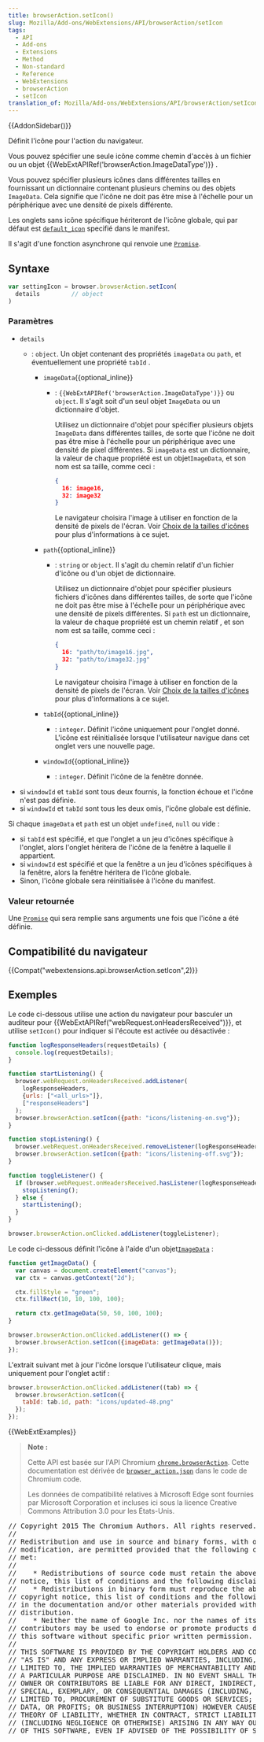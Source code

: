 ```yaml
---
title: browserAction.setIcon()
slug: Mozilla/Add-ons/WebExtensions/API/browserAction/setIcon
tags:
  - API
  - Add-ons
  - Extensions
  - Method
  - Non-standard
  - Reference
  - WebExtensions
  - browserAction
  - setIcon
translation_of: Mozilla/Add-ons/WebExtensions/API/browserAction/setIcon
---
```

{{AddonSidebar()}}

Définit l'icône pour l'action du navigateur.

Vous pouvez spécifier une seule icône comme chemin d'accès à un fichier ou un objet {{WebExtAPIRef('browserAction.ImageDataType')}} .

Vous pouvez spécifier plusieurs icônes dans différentes tailles en fournissant un dictionnaire contenant plusieurs chemins ou des objets  `ImageData`. Cela signifie que l'icône ne doit pas être mise à l'échelle pour un périphérique avec une densité de pixels différente.

Les onglets sans icône spécifique hériteront de l'icône globale, qui par défaut est  [`default_icon`](/fr/Add-ons/WebExtensions/manifest.json/browser_action) specifié dans le manifest.

Il s'agit d'une fonction asynchrone qui renvoie une [`Promise`](/fr/docs/Web/JavaScript/Reference/Objets_globaux/Promise).

## Syntaxe

```js
var settingIcon = browser.browserAction.setIcon(
  details         // object
)
```

### Paramètres

- `details`

  - : `object`. Un objet contenant des propriétés `imageData` ou `path`, et éventuellement une propriété `tabId` .

    - `imageData`{{optional_inline}}

      - : `{{WebExtAPIRef('browserAction.ImageDataType')}}` ou `object`. Il s'agit soit d'un seul objet `ImageData` ou un dictionnaire d'objet.

        Utilisez un dictionnaire d'objet pour spécifier plusieurs objets `ImageData` dans différentes tailles, de sorte que l'icône ne doit pas être mise à l'échelle pour un périphérique avec une densité de pixel différentes. Si `imageData` est un dictionnaire, la valeur de chaque propriété est un objet`ImageData`, et son nom est sa taille, comme ceci :

        ```json
        {
          16: image16,
          32: image32
        }
        ```

        Le navigateur choisira l'image à utiliser en fonction de la densité de pixels de l'écran. Voir [Choix de la tailles d'icônes](/fr/Add-ons/WebExtensions/manifest.json/browser_action#Choosing_icon_sizes) pour plus d'informations à ce sujet.

    - `path`{{optional_inline}}

      - : `string` or `object`. Il s'agit du chemin relatif d'un fichier d'icône ou d'un objet de dictionnaire.

        Utilisez un dictionnaire d'objet pour spécifier plusieurs fichiers d'icônes dans différentes tailles, de sorte que l'icône ne doit pas être mise à l'échelle pour un périphérique avec une densité de pixels différentes. Si `path` est un dictionnaire, la valeur de chaque propriété est un chemin relatif , et son nom est sa taille, comme ceci :

        ```json
        {
          16: "path/to/image16.jpg",
          32: "path/to/image32.jpg"
        }
        ```

        Le navigateur choisira l'image à utiliser en fonction de la densité de pixels de l'écran. Voir [Choix de la tailles d'icônes](/fr/Add-ons/WebExtensions/manifest.json/browser_action#Choosing_icon_sizes) pour plus d'informations à ce sujet.

    - `tabId`{{optional_inline}}
      - : `integer`. Définit l'icône uniquement pour l'onglet donné. L'icône est réinitialisée lorsque l'utilisateur navigue dans cet onglet vers une nouvelle page.
    - `windowId`{{optional_inline}}
      - : `integer`. Définit l'icône de la fenêtre donnée.

<!---->

- si `windowId` et `tabId` sont tous deux fournis, la fonction échoue et l'icône n'est pas définie.
- si `windowId` et `tabId` sont tous les deux omis, l'icône globale est définie.

Si chaque `imageData` et `path` est un objet `undefined`, `null` ou vide :

- si `tabId` est spécifié, et que l'onglet a un jeu d'icônes spécifique à l'onglet, alors l'onglet héritera de l'icône de la fenêtre à laquelle il appartient.
- si `windowId` est spécifié et que la fenêtre a un jeu d'icônes spécifiques à la fenêtre, alors la fenêtre héritera de l'icône globale.
- Sinon, l'icône globale sera réinitialisée à l'icône du manifest.

### Valeur retournée

Une [`Promise`](/fr/docs/Web/JavaScript/Reference/Objets_globaux/Promise) qui sera remplie sans arguments une fois que l'icône a été définie.

## Compatibilité du navigateur

{{Compat("webextensions.api.browserAction.setIcon",2)}}

## Exemples

Le code ci-dessous utilise une action du navigateur pour basculer un auditeur pour {{WebExtAPIRef("webRequest.onHeadersReceived")}}, et utilise `setIcon()` pour indiquer si l'écoute est activée ou désactivée :

```js
function logResponseHeaders(requestDetails) {
  console.log(requestDetails);
}

function startListening() {
  browser.webRequest.onHeadersReceived.addListener(
    logResponseHeaders,
    {urls: ["<all_urls>"]},
    ["responseHeaders"]
  );
  browser.browserAction.setIcon({path: "icons/listening-on.svg"});
}

function stopListening() {
  browser.webRequest.onHeadersReceived.removeListener(logResponseHeaders);
  browser.browserAction.setIcon({path: "icons/listening-off.svg"});
}

function toggleListener() {
  if (browser.webRequest.onHeadersReceived.hasListener(logResponseHeaders)) {
    stopListening();
  } else {
    startListening();
  }
}

browser.browserAction.onClicked.addListener(toggleListener);
```

Le code ci-dessous définit l'icône à l'aide d'un objet[`ImageData`](/fr/docs/Web/API/ImageData) :

```js
function getImageData() {
  var canvas = document.createElement("canvas");
  var ctx = canvas.getContext("2d");

  ctx.fillStyle = "green";
  ctx.fillRect(10, 10, 100, 100);

  return ctx.getImageData(50, 50, 100, 100);
}

browser.browserAction.onClicked.addListener(() => {
  browser.browserAction.setIcon({imageData: getImageData()});
});
```

L'extrait suivant met à jour l'icône lorsque l'utilisateur clique, mais uniquement pour l'onglet actif :

```js
browser.browserAction.onClicked.addListener((tab) => {
  browser.browserAction.setIcon({
    tabId: tab.id, path: "icons/updated-48.png"
  });
});
```

{{WebExtExamples}}

> **Note :**
>
> Cette API est basée sur l'API Chromium [`chrome.browserAction`](https://developer.chrome.com/extensions/browserAction). Cette documentation est dérivée de [`browser_action.json`](https://chromium.googlesource.com/chromium/src/+/master/chrome/common/extensions/api/browser_action.json) dans le code de Chromium code.
>
> Les données de compatibilité relatives à Microsoft Edge sont fournies par Microsoft Corporation et incluses ici sous la licence Creative Commons Attribution 3.0 pour les États-Unis.

<div class="hidden"><pre>// Copyright 2015 The Chromium Authors. All rights reserved.
//
// Redistribution and use in source and binary forms, with or without
// modification, are permitted provided that the following conditions are
// met:
//
//    * Redistributions of source code must retain the above copyright
// notice, this list of conditions and the following disclaimer.
//    * Redistributions in binary form must reproduce the above
// copyright notice, this list of conditions and the following disclaimer
// in the documentation and/or other materials provided with the
// distribution.
//    * Neither the name of Google Inc. nor the names of its
// contributors may be used to endorse or promote products derived from
// this software without specific prior written permission.
//
// THIS SOFTWARE IS PROVIDED BY THE COPYRIGHT HOLDERS AND CONTRIBUTORS
// "AS IS" AND ANY EXPRESS OR IMPLIED WARRANTIES, INCLUDING, BUT NOT
// LIMITED TO, THE IMPLIED WARRANTIES OF MERCHANTABILITY AND FITNESS FOR
// A PARTICULAR PURPOSE ARE DISCLAIMED. IN NO EVENT SHALL THE COPYRIGHT
// OWNER OR CONTRIBUTORS BE LIABLE FOR ANY DIRECT, INDIRECT, INCIDENTAL,
// SPECIAL, EXEMPLARY, OR CONSEQUENTIAL DAMAGES (INCLUDING, BUT NOT
// LIMITED TO, PROCUREMENT OF SUBSTITUTE GOODS OR SERVICES; LOSS OF USE,
// DATA, OR PROFITS; OR BUSINESS INTERRUPTION) HOWEVER CAUSED AND ON ANY
// THEORY OF LIABILITY, WHETHER IN CONTRACT, STRICT LIABILITY, OR TORT
// (INCLUDING NEGLIGENCE OR OTHERWISE) ARISING IN ANY WAY OUT OF THE USE
// OF THIS SOFTWARE, EVEN IF ADVISED OF THE POSSIBILITY OF SUCH DAMAGE.
</pre></div>
